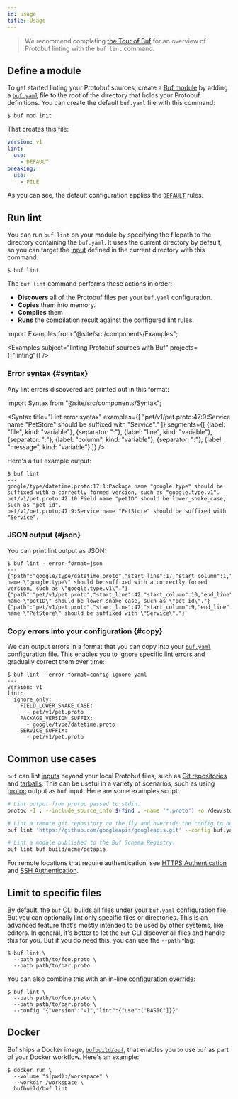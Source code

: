 ```yaml
---
id: usage
title: Usage
---
```


> We recommend completing [the Tour of Buf](../tour/lint-your-api.md) for an overview of Protobuf
> linting with the `buf lint` command.

## Define a module

To get started linting your Protobuf sources, create a [Buf module](../bsr/overview.md#modules) by
adding a [`buf.yaml`](../configuration/v1/buf-yaml.md) file to the root of the directory that
holds your Protobuf definitions. You can create the default `buf.yaml` file with this command:

```teminal
$ buf mod init
```

That creates this file:

```yaml title="buf.yaml"
version: v1
lint:
  use:
    - DEFAULT
breaking:
  use:
    - FILE
```

As you can see, the default configuration applies the [`DEFAULT`](./rules.md#default) rules.

## Run lint

You can run `buf lint` on your module by specifying the filepath to the directory containing the
`buf.yaml`. It uses the current directory by default, so you can target the
[input](../reference/inputs.md) defined in the current directory with this command:

```terminal
$ buf lint
```

The `buf lint` command performs these actions in order:

  - **Discovers** all of the Protobuf files per your `buf.yaml` configuration.
  - **Copies** them into memory.
  - **Compiles** them
  - **Runs** the compilation result against the configured lint rules.

import Examples from "@site/src/components/Examples";

<Examples subject="linting Protobuf sources with Buf" projects={["linting"]} />

### Error syntax {#syntax}

Any lint errors discovered are printed out in this format:

import Syntax from "@site/src/components/Syntax";

<Syntax
  title="Lint error syntax"
  examples={[
    "pet/v1/pet.proto:47:9:Service name \"PetStore\" should be suffixed with \"Service\"."
  ]}
  segments={[
    {label: "file", kind: "variable"},
    {separator: ":"},
    {label: "line", kind: "variable"},
    {separator: ":"},
    {label: "column", kind: "variable"},
    {separator: ":"},
    {label: "message", kind: "variable"}
  ]}
/>

Here's a full example output:

```terminal
$ buf lint
---
google/type/datetime.proto:17:1:Package name "google.type" should be suffixed with a correctly formed version, such as "google.type.v1".
pet/v1/pet.proto:42:10:Field name "petID" should be lower_snake_case, such as "pet_id".
pet/v1/pet.proto:47:9:Service name "PetStore" should be suffixed with "Service".
```

### JSON output {#json}

You can print lint output as JSON:

```terminal
$ buf lint --error-format=json
---
{"path":"google/type/datetime.proto","start_line":17,"start_column":1,"end_line":17,"end_column":21,"type":"PACKAGE_VERSION_SUFFIX","message":"Package name \"google.type\" should be suffixed with a correctly formed version, such as \"google.type.v1\"."}
{"path":"pet/v1/pet.proto","start_line":42,"start_column":10,"end_line":42,"end_column":15,"type":"FIELD_LOWER_SNAKE_CASE","message":"Field name \"petID\" should be lower_snake_case, such as \"pet_id\"."}
{"path":"pet/v1/pet.proto","start_line":47,"start_column":9,"end_line":47,"end_column":17,"type":"SERVICE_SUFFIX","message":"Service name \"PetStore\" should be suffixed with \"Service\"."}
```

### Copy errors into your configuration {#copy}

We can output errors in a format that you can copy into your
[`buf.yaml`](../configuration/v1/buf-yaml.md) configuration file. This enables you to ignore
specific lint errors and gradually correct them over time:

```terminal
$ buf lint --error-format=config-ignore-yaml
---
version: v1
lint:
  ignore_only:
    FIELD_LOWER_SNAKE_CASE:
      - pet/v1/pet.proto
    PACKAGE_VERSION_SUFFIX:
      - google/type/datetime.proto
    SERVICE_SUFFIX:
      - pet/v1/pet.proto
```

## Common use cases

`buf` can lint [inputs](../reference/inputs.md) beyond your local Protobuf files, such as [Git
repositories](../reference/inputs.md#git) and [tarballs](../reference/inputs.md#tar). This can be
useful in a variety of scenarios, such as using [protoc] output as `buf` input. Here are some
examples script:

```sh
# Lint output from protoc passed to stdin.
protoc -I . --include_source_info $(find . -name '*.proto') -o /dev/stdout | buf lint -

# Lint a remote git repository on the fly and override the config to be your local config file.
buf lint 'https://github.com/googleapis/googleapis.git' --config buf.yaml

# Lint a module published to the Buf Schema Registry.
buf lint buf.build/acme/petapis
```

For remote locations that require authentication, see [HTTPS
Authentication](../reference/inputs.md#https) and [SSH Authentication](../reference/inputs.md#ssh).

## Limit to specific files

By default, the `buf` CLI builds all files under your [`buf.yaml`](../configuration/v1/buf-yaml.md)
configuration file. But you can optionally lint only specific files or directories. This is an
advanced feature that's mostly intended to be used by other systems, like editors. In general, it's
better to let the `buf` CLI discover all files and handle this for you. But if you do need this,
you can use the `--path` flag:

```terminal
$ buf lint \
  --path path/to/foo.proto \
  --path path/to/bar.proto
```

You can also combine this with an in-line [configuration
override](../configuration/overview.md#configuration-override):

```terminal
$ buf lint \
  --path path/to/foo.proto \
  --path path/to/bar.proto \
  --config '{"version":"v1","lint":{"use":["BASIC"]}}'
```

## Docker

Buf ships a Docker image, [`bufbuild/buf`][image], that enables
you to use `buf` as part of your Docker workflow. Here's an example:

```terminal
$ docker run \
  --volume "$(pwd):/workspace" \
  --workdir /workspace \
  bufbuild/buf lint
```

[image]: https://hub.docker.com/r/bufbuild/buf
[protoc]: https://github.com/protocolbuffers/protobuf
